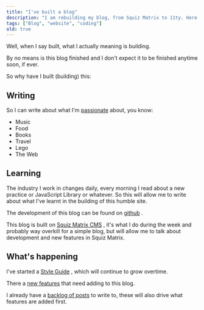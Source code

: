 ```yaml
---
title: "I've built a blog"
description: "I am rebuilding my blog, from Squiz Matrix to 11ty. Here are the reasons I am doing so."
tags: ["Blog", "website", "coding"]
old: true
---
```


<p>Well, when I say built, what I actually meaning is building.</p>
<p>By no means is this blog finished and I don't expect it to be finished anytime soon, if ever.</p>
<p>So why have I built (building) this:</p>
<h2>Writing</h2>
<p>So I can write about what I'm <a href="https://letorey.co.uk/about">passionate</a>
 about, you know:</p>
<ul><li>Music</li>
<li>Food</li>
<li>Books</li>
<li>Travel</li>
<li>Lego</li>
<li>The Web</li>
</ul>
<h2>Learning</h2>
<p>The industry I work in changes daily, every morning I read about a new practice or JavaScript Library or whatever. So this will allow me to write about what I've learnt in the building of this humble site.</p>
<p>The development of this blog can be found on <a href="https://github.com/dletorey/letorey.co.uk" title="letorey.co.uk Github Repository">github</a>
.</p>
<p>This blog is built on <a href="https://matrix.squiz.net">Squiz Matrix CMS</a>
, it's what I do during the week and probably way overkill for a simple blog, but will allow me to talk about development and new features in Squiz Matrix.</p>
<h2>What's happening</h2>
<p>I've started a <a href="https://letorey.co.uk/style-guide">Style Guide</a>
, which will continue to grow overtime.</p>
<p>There a <a href="https://letorey.co.uk/new-features">new features</a>
 that need adding to this blog.</p>
<p>I already have a <a href="https://letorey.co.uk/things-to-write-about">backlog of posts</a>
 to write to, these will also drive what features are added first.</p>
